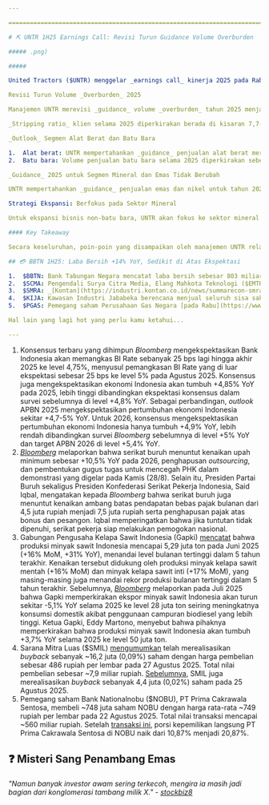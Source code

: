 ```yaml
---

==================================================================================================================================================================================================================================

# ⛏️ UNTR 1H25 Earnings Call: Revisi Turun Guidance Volume Overburden

##### .png)

##### 

United Tractors ($UNTR) menggelar _earnings call_ kinerja 2Q25 pada Rabu (27/8) sore. Berikut catatan penting kami:

Revisi Turun Volume _Overburden_ 2025

Manajemen UNTR merevisi _guidance_ volume _overburden_ tahun 2025 menjadi 1,18 miliar bcm, lebih rendah dari target awal di 1,25 miliar bcm dan mengimplikasikan penurunan -3% YoY dari realisasi 2024. Revisi turun ini seiring cuaca buruk pada paruh pertama 2025 yang menghambat aktivitas kontraktor pertambangan.

_Stripping ratio_ klien selama 2025 diperkirakan berada di kisaran 7,7-7,8x, mengimplikasikan produksi batu bara sebesar 151-153 juta ton atau naik +2-3,4% YoY dari realisasi 2024.

_Outlook_ Segmen Alat Berat dan Batu Bara

1.  Alat berat: UNTR mempertahankan _guidance_ penjualan alat berat merek Komatsu selama 2025 di level 4.600 unit, tidak berubah dari _guidance_ awal. Untuk 2026, penjualan diperkirakan relatif stagnan, sebelum diekspektasikan mengalami kenaikan pada 2027 seiring masuknya siklus pergantian alat berat di sektor pertambangan.
2.  Batu bara: Volume penjualan batu bara selama 2025 diperkirakan sebesar 14 juta ton, tidak berubah dari _guidance_ awal. Adapun volume penjualan pada 2026 diperkirakan _flat_ atau sedikit meningkat, dengan volume penjualan maksimum diproyeksikan mencapai 15 juta ton. Untuk 2027, UNTR mengekspektasikan peningkatan volume penjualan menjadi sekitar 17-18 juta ton seiring penyelesaian pengembangan infrastruktur pelabuhan.

_Guidance_ 2025 untuk Segmen Mineral dan Emas Tidak Berubah

UNTR mempertahankan _guidance_ penjualan emas dan nikel untuk tahun 2025, masing-masing sebesar 24 ribu oz emas dan 2 juta ton nikel.

Strategi Ekspansi: Berfokus pada Sektor Mineral

Untuk ekspansi bisnis non-batu bara, UNTR akan fokus ke sektor mineral dibandingkan dengan sektor energi baru terbarukan karena potensi skala bisnis yang dapat diakusisi lebih besar. UNTR sendiri menargetkan akuisisi senilai 500 juta-1 miliar dolar AS, meski manajemen tidak merinci tenggat waktu akuisisi.

#### Key Takeaway

Secara keseluruhan, poin-poin yang disampaikan oleh manajemen UNTR relatif sejalan dengan pandangan kami atas prospek perseroan seperti yang telah kami tuliskan dalam artikel [Unboxing Mining Contractors](https://snips.stockbit.com/unboxing/mining-contractors-navigating-coal-headwinds-positive-on-dewa-ptro-neutral-on-untr), sehingga kami masih cenderung netral terhadap UNTR. Investor perlu memonitor perkembangan rencana akuisisi UNTR, sebab akuisisi yang berkualitas dan _sizeable_ dapat menjadi katalis positif bagi harga saham perseroan. Pada saat ini, untuk sektor kontraktor pertambangan, kami lebih positif terhadap $DEWA dan $PTRO, yang didasarkan pada faktor pendorong pertumbuhan dari masing-masing perusahaan (_company specific growth drivers_).

## 💳 BBTN 1H25: Laba Bersih +14% YoY, Sedikit di Atas Ekspektasi

1.  $BBTN: Bank Tabungan Negara mencatat laba bersih sebesar 803 miliar rupiah pada 2Q25 (+25% YoY, -11% QoQ). Hasil ini membuat laba bersih selama 1H25 menjadi 1,7 triliun rupiah (+14% YoY), sedikit di atas ekspektasi karena setara 52% estimasi 2025F konsensus (vs. 1H24: 50% realisasi tahunan). Pertumbuhan laba bersih selama 1H25 didukung oleh kenaikan pendapatan bunga (+24% YoY) seiring penyesuaian kalkulasi _effective interest income_ untuk KPR non-subsidi. Adapun beban provisi naik +740% YoY/+275% YoY pada 2Q25/1H25, sehingga Credit Cost naik ke level 2% selama 1H25 (vs. 1H24: 0,6%). Manajemen BBTN menjelaskan bahwa pencadangan ditingkatkan dalam rangka _downgrade_ kredit restrukturisasi, sekaligus sebagai upaya untuk memperkuat NPL _coverage ratio_ menjadi 115-120% (vs. Jun 2025: 115%, Des 2024: 115%). [Secara terpisah](https://www.tempo.co/ekonomi/btn-minta-suku-bunga-flpp-naik-jadi-6-7-persen-2061621), Direktur Utama BBTN, Nixon L.P. Napitupulu, mengusulkan kepada DPR agar bunga FLPP dinaikkan dari 5% menjadi kisaran 6-7%, dengan alasan bahwa bunga FLPP saat ini masih rendah.
2.  $SCMA: Pengendali Surya Citra Media, Elang Mahkota Teknologi ($EMTK) membeli ~38,2 juta saham SCMA dengan nilai transaksi yang tidak diketahui, berdasarkan data KSEI per [26 Agustus 2025](https://www.idx.co.id/StaticData/NewsAndAnnouncement/ANNOUNCEMENTSTOCK/From_EREP/202508/1a6a8139ea_bb059ee118.pdf). Setelah transaksi ini, porsi kepemilikan langsung EMTK di SCMA naik dari 66,52% menjadi 66,57%.
3.  $SMRA: _[Kontan](https://industri.kontan.co.id/news/summarecon-smra-raih-marketing-sales-rp-31-triliun-optimis-target-tercapai)_ melaporkan bahwa Summarecon Agung mencatatkan _marketing sales_ sebesar 3,1 triliun rupiah hingga pertengahan Agustus 2025 (vs. [8M24](https://snips.stockbit.com/snips-terbaru/-pboc-pangkas-suku-bunga-jangka-menengah-usai-umumkan-paket-stimulus#:~:text=%24SMRA%3A%C2%A0Summarecon,15%2C4%20miliar%20rupiah): 2,4 triliun rupiah), setara 62% target 2025 di level 5 triliun rupiah. Direktur Utama SMRA, Adrianto P. Adhi, mengatakan kepada _Kontan_ bahwa pihaknya optimistis target 2025 bisa tercapai karena target pasar SMRA yang menyasar masyarakat menengah ke atas masih memiliki daya beli yang solid.
4.  $KIJA: Kawasan Industri Jababeka berencana menjual seluruh sisa saham treasuri hingga 262,5 juta (~1,26%) lembar saham melalui NH Korindo Sekuritas pada periode 10 September 2025-20 Juli 2026. [Rencana ini](https://www.idx.co.id/StaticData/NewsAndAnnouncement/ANNOUNCEMENTSTOCK/From_EREP/202508/e311fae10e_3f2db78081.pdf) dilakukan karena masa _refloat_ atas _buyback_ saham perseroan akan berakhir pada 20 Juli 2026.
5.  $PGAS: Pemegang saham Perusahaan Gas Negara [pada Rabu](https://www.idx.co.id/StaticData/NewsAndAnnouncement/ANNOUNCEMENTSTOCK/From_EREP/202508/2d2fbf75c2_1330dfcf94.pdf) (27/8) menyetujui perubahan jajaran direksi perseroan. Arief Kurnia Risdianto - yang sebelumnya menjabat sebagai direktur manajemen risiko perseroan - diangkat menjadi direktur utama yang baru, menggantikan Arief Setiawan Handoko yang telah menjabat sejak 2023. Sementara itu, posisi direktur keuangan perseroan yang baru diisi oleh Catur Dermawan yang sebelumnya menjabat sebagai direktur di PT Pertamina Lubricants.

Hal lain yang lagi hot yang perlu kamu ketahui...

---
```


1.  Konsensus terbaru yang dihimpun _Bloomberg_ mengekspektasikan Bank Indonesia akan memangkas BI Rate sebanyak 25 bps lagi hingga akhir 2025 ke level 4,75%, menyusul pemangkasan BI Rate yang di luar ekspektasi sebesar 25 bps ke level 5% pada Agustus 2025. Konsensus juga mengekspektasikan ekonomi Indonesia akan tumbuh +4,85% YoY pada 2025, lebih tinggi dibandingkan ekspektasi konsensus dalam survei sebelumnya di level +4,8% YoY. Sebagai perbandingan, _outlook_ APBN 2025 mengekspektasikan pertumbuhan ekonomi Indonesia sekitar +4,7-5% YoY. Untuk 2026, konsensus mengekspektasikan pertumbuhan ekonomi Indonesia hanya tumbuh +4,9% YoY, lebih rendah dibandingkan survei _Bloomberg_ sebelumnya di level +5% YoY dan target APBN 2026 di level +5,4% YoY.
2.  [_Bloomberg_](https://www.bloomberg.com/news/articles/2025-08-28/indonesia-braces-for-more-protests-amid-signs-of-growing-dissent) melaporkan bahwa serikat buruh menuntut kenaikan upah minimum sebesar +10,5% YoY pada 2026, penghapusan _outsourcing_, dan pembentukan gugus tugas untuk mencegah PHK dalam demonstrasi yang digelar pada Kamis (28/8). Selain itu, Presiden Partai Buruh sekaligus Presiden Konfederasi Serikat Pekerja Indonesia, Said Iqbal, mengatakan kepada _Bloomberg_ bahwa serikat buruh juga menuntut kenaikan ambang batas pendapatan bebas pajak bulanan dari 4,5 juta rupiah menjadi 7,5 juta rupiah serta penghapusan pajak atas bonus dan pesangon. Iqbal memperingatkan bahwa jika tuntutan tidak dipenuhi, serikat pekerja siap melakukan pemogokan nasional.
3.  Gabungan Pengusaha Kelapa Sawit Indonesia (Gapki) [mencatat](https://epaper.bisnis.com/epaper/detail/page/159459/) bahwa produksi minyak sawit Indonesia mencapai 5,29 juta ton pada Juni 2025 (+16% MoM, +31% YoY), menandai level bulanan tertinggi dalam 5 tahun terakhir. Kenaikan tersebut didukung oleh produksi minyak kelapa sawit mentah (+16% MoM) dan minyak kelapa sawit inti (+17% MoM), yang masing-masing juga menandai rekor produksi bulanan tertinggi dalam 5 tahun terakhir. Sebelumnya, _[Bloomberg](https://snips.stockbit.com/snips-terbaru/-bbni-1h25-laba-bersih-6-yoy-di-bawah-ekspektasi#:~:text=Gabungan%20Pengusaha%20Kelapa,dari%20level%2019%25.)_ melaporkan pada Juli 2025 bahwa Gapki memperkirakan ekspor minyak sawit Indonesia akan turun sekitar -5,1% YoY selama 2025 ke level 28 juta ton seiring meningkatnya konsumsi domestik akibat penggunaan campuran biodiesel yang lebih tinggi. Ketua Gapki, Eddy Martono, menyebut bahwa pihaknya memperkirakan bahwa produksi minyak sawit Indonesia akan tumbuh +3,7% YoY selama 2025 ke level 50 juta ton.
4.  Sarana Mitra Luas ($SMIL) [mengumumkan](https://www.idx.co.id/StaticData/NewsAndAnnouncement/ANNOUNCEMENTSTOCK/From_EREP/202508/4dc2ddaa98_6f3ab317a0.pdf) telah merealisasikan _buyback_ sebanyak ~16,2 juta (0,09%) saham dengan harga pembelian sebesar 486 rupiah per lembar pada 27 Agustus 2025. Total nilai pembelian sebesar ~7,9 miliar rupiah. [Sebelumnya](<https://snips.stockbit.com/snips-terbaru/-danantara-rilis-obligasi-patriot-rp50-t-untuk-proyek-energi-dari-sampah#:~:text=Sarana%20Mitra%20Luas%20(%24SMIL)%20mengumumkan%20telah%20merealisasikan%20buyback%20sebanyak%20~4%2C4%20juta%20(0%2C02%25)%20saham%20dengan%20harga%20pelaksanaan%20458%E2%80%93462%20rupiah%20per%20lembar%20pada%2025%20Agustus%202025.%20Total%20nilai%20pembelian%20sebesar%20~2%20miliar%20rupiah.>), SMIL juga merealisasikan _buyback_ sebanyak 4,4 juta (0,02%) saham pada 25 Agustus 2025.
5.  Pemegang saham Bank Nationalnobu ($NOBU), PT Prima Cakrawala Sentosa, membeli ~748 juta saham NOBU dengan harga rata-rata ~749 rupiah per lembar pada 22 Agustus 2025. Total nilai transaksi mencapai ~560 miliar rupiah. Setelah [transaksi ini](https://www.idx.co.id/StaticData/NewsAndAnnouncement/ANNOUNCEMENTSTOCK/From_EREP/202508/10db22fd5e_9426f07235.pdf), porsi kepemilikan langsung PT Prima Cakrawala Sentosa di NOBU naik dari 10,87% menjadi 20,87%.

## ❓ Misteri Sang Penambang Emas

###### _"Namun banyak investor awam sering terkecoh, mengira ia masih jadi bagian dari konglomerasi tambang milik X." -_ _[stockbiz8](https://stockbit.com/Stockbiz8)_

#####
